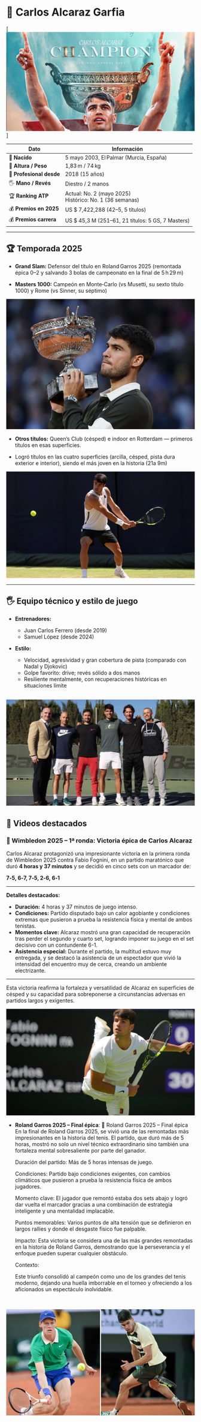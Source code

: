 # 🎾 Carlos Alcaraz Garfia

[![Comprehensive Markdown Crash Course](imagen/1.webp)]

| **Dato** | **Información**|
|------------------------|-------------------------------------|
| 📅 **Nacido**| 5 mayo 2003, El Palmar (Murcia, España) |
| 📏 **Altura / Peso** | 1,83 m / 74 kg|
| 💼 **Profesional desde** | 2018 (15 años)|
| 🖐️ **Mano / Revés** | Diestro / 2 manos|
| 🏆 **Ranking ATP** | Actual: No. 2 (mayo 2025) <br> Histórico: No. 1 (36 semanas)|
| 💰 **Premios en 2025**| US $ 7,422,288 (42–5, 5 títulos)|
| 💰 **Premios carrera**| US $ 45,3 M (251–61, 21 títulos: 5 GS, 7 Masters)|
---

## 🏆 Temporada 2025

- **Grand Slam:** Defensor del título en Roland Garros 2025 (remontada épica 0–2 y salvando 3 bolas de campeonato en la final de 5 h 29 m)

- **Masters 1000:** Campeón en Monte‑Carlo (vs Musetti, su sexto título 1000) y Rome (vs Sinner, su séptimo) 

[![Comprehensive Markdown Crash Course](imagen/2.webp)](https://www.marca.com/tenis/roland-garros/2025/06/08/carlos-alcaraz-firma-remontada-historica-sinner-final-larga.html)



- **Otros títulos:** Queen’s Club (césped) e indoor en Rotterdam — primeros títulos en esas superficies.

- Logró títulos en las cuatro superficies (arcilla, césped, pista dura exterior e interior), siendo el más joven en la historia (21a 9m)

 [![Comprehensive Markdown Crash Course](imagen/3.webp)](https://www.atptour.com/es/news/queens-2025-domingo-final-alcaraz-lehecka)

---

## 🖐 Equipo técnico y estilo de juego

- **Entrenadores:**  
  - Juan Carlos Ferrero (desde 2019)  
  - Samuel López (desde 2024) 
  

- **Estilo:**  
  - Velocidad, agresividad y gran cobertura de pista (comparado con Nadal y Djokovic)  
  - Golpe favorito: drive; revés sólido a dos manos  
  - Resiliente mentalmente, con recuperaciones históricas en situaciones límite  

[![Comprehensive Markdown Crash Course](imagen/4.webp)](https://www.eurosport.es/tenis/atp-alcaraz-carreno-samuel-lopez-ferrero-plan-viajes-torneos-2025-nueva-temporada-equipo-tecnico-australian-open_sto20065084/story.shtml)
---

## 🎥 Videos destacados

### 🎾 Wimbledon 2025 – 1ª ronda: Victoria épica de Carlos Alcaraz

Carlos Alcaraz protagonizó una impresionante victoria en la primera ronda de Wimbledon 2025 contra Fabio Fognini, en un partido maratónico que duró **4 horas y 37 minutos** y se decidió en cinco sets con un marcador de:

**7‑5, 6‑7, 7‑5, 2‑6, 6‑1**

---

**Detalles destacados:**

- **Duración:** 4 horas y 37 minutos de juego intenso.  
- **Condiciones:** Partido disputado bajo un calor agobiante y condiciones extremas que pusieron a prueba la resistencia física y mental de ambos tenistas.  
- **Momentos clave:** Alcaraz mostró una gran capacidad de recuperación tras perder el segundo y cuarto set, logrando imponer su juego en el set decisivo con un contundente 6-1.  
- **Asistencia especial:** Durante el partido, la multitud estuvo muy entregada, y se destacó la asistencia de un espectador que vivió la intensidad del encuentro muy de cerca, creando un ambiente electrizante.  

---

Esta victoria reafirma la fortaleza y versatilidad de Alcaraz en superficies de césped y su capacidad para sobreponerse a circunstancias adversas en partidos largos y exigentes.



[![Comprehensive Markdown Crash Course](imagen/5.webp)](https://www.youtube.com/results?search_query=Roland+Garros+2025+%E2%80%93+Final+%C3%A9pica%3A)

- **Roland Garros 2025 – Final épica**: 🎾 Roland Garros 2025 – Final épica
En la final de Roland Garros 2025, se vivió una de las remontadas más impresionantes en la historia del tenis. El partido, que duró más de 5 horas, mostró no solo un nivel técnico extraordinario sino también una fortaleza mental sobresaliente por parte del ganador.


    Duración del partido: Más de 5 horas intensas de juego.

    Condiciones: Partido bajo condiciones exigentes, con cambios climáticos que pusieron a prueba la resistencia física de ambos jugadores.

    Momento clave: El jugador que remontó estaba dos sets abajo y logró dar vuelta el marcador gracias a una combinación de estrategia inteligente y una mentalidad implacable.

    Puntos memorables: Varios puntos de alta tensión que se definieron en largos rallies y donde el desgaste físico fue palpable.

    Impacto: Esta victoria se considera una de las más grandes remontadas en la historia de Roland Garros, demostrando que la perseverancia y el enfoque pueden superar cualquier obstáculo.

    Contexto:

    Este triunfo consolidó al campeón como uno de los grandes del tenis moderno, dejando una huella imborrable en el torneo y ofreciendo a los aficionados un espectáculo inolvidable.
<br>

[![Comprehensive Markdown Crash Course](imagen/6.webp)](https://www.youtube.com/watch?v=y_iiYIrQOs8)
